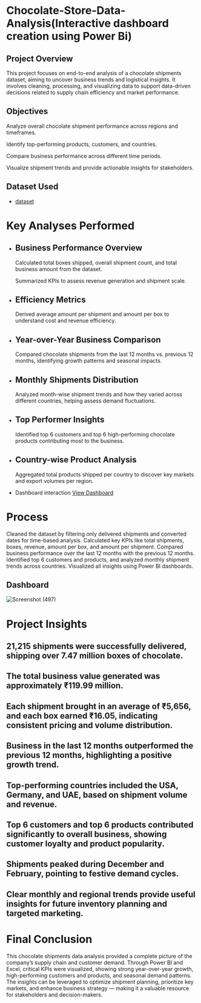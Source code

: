 # Chocolate-Store-Data-Analysis(Interactive dashboard  creation using Power Bi)

## Project Overview

This project focuses on end-to-end analysis of a chocolate shipments dataset, aiming to uncover business trends and logistical insights. It involves cleaning, processing, and visualizing data to support data-driven decisions related to supply chain efficiency and market performance.

## Objectives

Analyze overall chocolate shipment performance across regions and timeframes.

Identify top-performing products, customers, and countries.

Compare business performance across different time periods.

Visualize shipment trends and provide actionable insights for stakeholders.

## Dataset Used
- <a href="https://github.com/rikshithbommena/Data-Analysis-Dashboard/blob/main/sample-chocolate-shipments-data-all-Apr-2025%20(1).xlsx"> dataset</a>

# Key Analyses Performed

- ## Business Performance Overview

   Calculated total boxes shipped, overall shipment count, and total business amount from the dataset.

   Summarized KPIs to assess revenue generation and shipment scale.

- ## Efficiency Metrics

  Derived average amount per shipment and amount per box to understand cost and revenue efficiency.

- ## Year-over-Year Business Comparison

  Compared chocolate shipments from the last 12 months vs. previous 12 months, identifying growth patterns and seasonal impacts.

- ## Monthly Shipments Distribution

  Analyzed month-wise shipment trends and how they varied across different countries, helping assess demand fluctuations.

- ## Top Performer Insights

  Identified top 6 customers and top 6 high-performing chocolate products contributing most to the business.

- ## Country-wise Product Analysis

  Aggregated total products shipped per country to discover key markets and export volumes per region.

- Dashboard interaction <a href="https://github.com/rikshithbommena/Data-Analysis-Dashboard/blob/main/Screenshot%20(497).png">View Dashboard<a/>

# Process
Cleaned the dataset by filtering only delivered shipments and converted dates for time-based analysis. Calculated key KPIs like total shipments, boxes, revenue, amount per box, and amount per shipment. Compared business performance over the last 12 months with the previous 12 months. Identified top 6 customers and products, and analyzed monthly shipment trends across countries. Visualized all insights using Power BI dashboards.

## Dashboard
![Screenshot (497)](https://github.com/user-attachments/assets/d6796af3-d8c4-43ab-ba2c-267a8c99e0f2)


# Project Insights

## 21,215 shipments were successfully delivered, shipping over 7.47 million boxes of chocolate.

## The total business value generated was approximately ₹119.99 million.

## Each shipment brought in an average of ₹5,656, and each box earned ₹16.05, indicating consistent pricing and volume distribution.

## Business in the last 12 months outperformed the previous 12 months, highlighting a positive growth trend.

## Top-performing countries included the USA, Germany, and UAE, based on shipment volume and revenue.

## Top 6 customers and top 6 products contributed significantly to overall business, showing customer loyalty and product popularity.

## Shipments peaked during December and February, pointing to festive demand cycles.

## Clear monthly and regional trends provide useful insights for future inventory planning and targeted marketing.

# Final Conclusion

This chocolate shipments data analysis provided a complete picture of the company’s supply chain and customer demand. Through Power BI and Excel, critical KPIs were visualized, showing strong year-over-year growth, high-performing customers and products, and seasonal demand patterns. The insights can be leveraged to optimize shipment planning, prioritize key markets, and enhance business strategy — making it a valuable resource for stakeholders and decision-makers.





